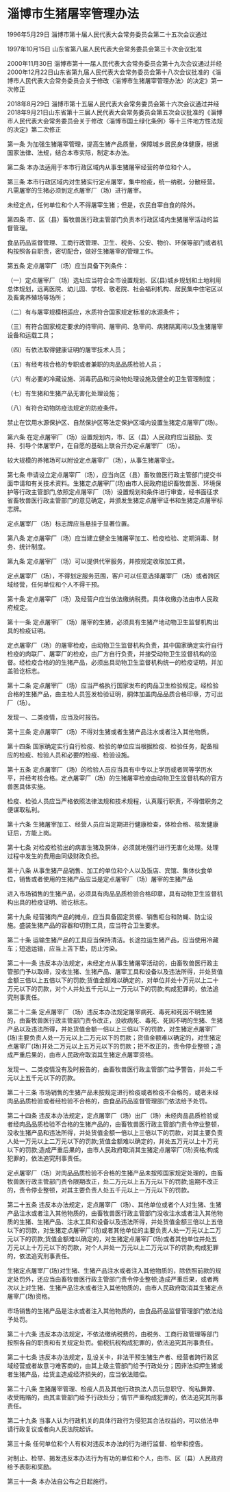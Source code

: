 # 淄博市生猪屠宰管理办法

1996年5月29日 淄博市第十届人民代表大会常务委员会第二十五次会议通过

1997年10月15日 山东省第八届人民代表大会常务委员会第三十次会议批准

2000年11月30日 淄博市第十一届人民代表大会常务委员会第十九次会议通过并经2000年12月22日山东省第九届人民代表大会常务委员会第十八次会议批准的《淄博市人民代表大会常务委员会关于修改〈淄博市生猪屠宰管理办法〉的决定》第一次修正

2018年8月29日 淄博市第十五届人民代表大会常务委员会第十六次会议通过并经2018年9月21日山东省第十三届人民代表大会常务委员会第五次会议批准的《淄博市人民代表大会常务委员会关于修改〈淄博市国土绿化条例〉等十三件地方性法规的决定》第二次修正

<!-- INFO END -->

第一条 为加强生猪屠宰管理，提高生猪产品质量，保障城乡居民身体健康，根据国家法律、法规，结合本市实际，制定本办法。

第二条 本办法适用于本市行政区域内从事生猪屠宰经营的单位和个人。

第三条 本市行政区域内对生猪实行定点屠宰，集中检疫，统一纳税，分散经营。凡需屠宰的生猪必须到定点屠宰厂（场）进行屠宰。

未经定点，任何单位和个人不得屠宰生猪；但是，农民自宰自食的除外。

第四条 市、区（县）畜牧兽医行政主管部门负责本行政区域内生猪屠宰活动的监督管理。

食品药品监督管理、工商行政管理、卫生、税务、公安、物价、环保等部门或者机构按照各自职责，密切配合，做好生猪屠宰的管理工作。

第五条 定点屠宰厂（场）应当具备下列条件：

（一）定点屠宰厂（场）选址应当符合全市设置规划、区(县)城乡规划和土地利用总体规划，远离医院、幼儿园、学校、敬老院、社会福利机构、居民集中住宅区以及畜禽养殖场等场所；

（二）有与屠宰规模相适应，水质符合国家规定标准的水源条件；

（三）有符合国家规定要求的待宰间、屠宰间、急宰间、病猪隔离间以及生猪屠宰设备和运载工具；

（四）有依法取得健康证明的屠宰技术人员；

（五）有经考核合格的专职或者兼职的肉品品质检验人员；

（六）有必要的冷藏设施、消毒药品和污染物处理设施及健全的卫生管理制度；

（七）有生猪和生猪产品无害化处理设施；

（八）有符合动物防疫法规定的防疫条件。

禁止在饮用水源保护区、自然保护区等法定保护区域内设置生猪定点屠宰厂(场)。

第六条 在定点屠宰厂（场）设置规划内，市、区（县）人民政府应当鼓励、支持、引导个体屠宰户，在自愿的基础上联合开办定点屠宰厂（场）。

较大规模的养猪场可以附设定点屠宰厂（场），从事生猪屠宰业。

第七条 申请设立定点屠宰厂（场），应当向区（县）畜牧兽医行政主管部门提交书面申请和有关技术资料。生猪定点屠宰厂(场)由市人民政府组织畜牧兽医、环境保护等行政主管部门,依照定点屠宰厂（场）设置规划和条件进行审查，经书面征求省畜牧兽医行政主管部门的意见确定，并颁发生猪定点屠宰证书和生猪定点屠宰标志牌。

定点屠宰厂（场）标志牌应当悬挂于显著位置。

第八条 定点屠宰厂（场）应当建立健全生猪屠宰加工、检疫检验、定期消毒、财务、统计制度。

第九条 定点屠宰厂（场）可以提供代宰服务，并按规定收取加工费。

定点屠宰厂（场），不得划定服务范围，客户可以任意选择屠宰厂（场）或者跨区域经营，任何单位和个人不得干预。

第十条 定点屠宰厂（场）及经营户应当依法缴纳税费。具体收缴办法由市人民政府规定。

第十一条 定点屠宰厂（场）屠宰的生猪，必须具有生猪产地动物卫生监督机构出具的检疫证明。

定点屠宰厂（场）的屠宰检疫，由动物卫生监督机构负责，其中国家确定实行自行检疫的肉联厂、屠宰厂的检疫，由厂方自行负责，并接受动物卫生监督机构的监督。经检疫合格的的生猪产品，必须出具动物卫生监督机构统一的检疫证明，并加盖验讫标志。

第十二条 定点屠宰厂（场）应当严格执行国家发布的肉品卫生检验规定。经检验合格的生猪产品，由主检人员签发检验证明，胴体加盖肉品品质合格印章，方可出厂（场）。

发现一、二类疫情，应当及时报告。

第十三条 定点屠宰厂（场）不得对生猪或者生猪产品注水或者注入其他物质。

第十四条 国家确定实行自行检疫、检验的单位应当根据检疫、检验任务，配备相应的检疫、检验人员和必要的检疫、检验设施。

第十五条 定点屠宰厂（场）的检验人员应当具有中专以上学历或者同等学历水平，并经考核合格。定点屠宰厂（场）的生猪屠宰检疫由动物卫生监督机构的官方兽医具体实施。

检疫、检验人员应当严格依照法律法规和技术规程，认真履行职责，不得借职务之便谋取私利。

第十六条 生猪屠宰加工、经营人员应当定期进行健康检查，体检合格、核发健康证后，方能上岗。

第十七条 对检疫检验出的病害生猪及胴体，必须就地强行进行无害化处理。处理过程中发生的费用由同级财政负担。

第十八条 从事生猪产品销售、加工的单位和个人以及饭店、宾馆、集体伙食单位，销售或者使用的生猪产品应当是定点屠宰厂（场）屠宰的生猪产品

进入市场销售的生猪产品，必须具有肉品品质检验合格印章，具有动物卫生监督机构出具的检疫证明、验讫标志。

第十九条 经营猪肉产品的摊点，应当具备固定货棚、销售柜台和防蝇、防尘设施。盛装生猪产品的容器和切割工具，应当符合卫生要求。

第二十条 运输生猪产品的工具应当保持清洁。长途拉运生猪产品，应当使用冷藏车；短途运输，应当上苫下垫，防止污染。

第二十一条 违反本办法规定，未经定点从事生猪屠宰活动的，由畜牧兽医行政主管部门予以取缔，没收生猪、生猪产品、屠宰工具和设备以及违法所得，并处货值金额三倍以上五倍以下的罚款;货值金额难以确定的，对单位并处十万元以上二十万元以下的罚款，对个人并处五千元以上一万元以下的罚款;构成犯罪的，依法追究刑事责任。

第二十二条 定点屠宰厂（场）违反本办法规定屠宰病死、毒死和死因不明生猪的，由畜牧兽医行政主管部门责令改正，没收病死、毒死、死因不明的生猪、生猪产品以及违法所得，并处货值金额一倍以上三倍以下的罚款，对生猪定点屠宰厂(场)主要负责人处一万元以上二万元以下的罚款；货值金额难以确定的，对生猪定点屠宰厂(场)并处二万元以上五万元以下的罚款；拒不改正的，责令停业整顿；造成严重后果的，由市人民政府取消其生猪定点屠宰资格。

发现一、二类疫情没有及时报告的，由畜牧兽医行政主管部门给予警告，并处二千元以上五千元以下的罚款。

第二十三条 市场销售的生猪产品未按规定进行检疫或者检疫不合格的，或者未经肉品品质检验或者经检验不合格的，由食品药品监督管理部门依法给予处罚。

第二十四条 违反本办法规定，定点屠宰厂（场）出厂（场）未经肉品品质检验或者经肉品品质检验不合格的生猪产品的，由畜牧兽医行政主管部门责令停业整顿，没收生猪产品和违法所得，并处货值金额一倍以上三倍以下的罚款，对其主要负责人处一万元以上二万元以下的罚款;货值金额难以确定的，并处五万元以上十万元以下的罚款;造成严重后果的，由市人民政府取消其生猪定点屠宰厂(场)资格;构成犯罪的，依法追究刑事责任。

定点屠宰厂（场）对肉品品质检验不合格的生猪产品未按照国家规定处理的，由畜牧兽医行政主管部门责令限期改正，处二万元以上五万元以下的罚款;逾期不改正的，责令停业整顿，对其主要负责人处五千元以上一万元以下的罚款。

第二十五条 违反本办法规定，定点屠宰厂（场）、其他单位或者个人对生猪、生猪产品注水或者注入其他物质的，由畜牧兽医行政主管部门没收注水或者注入其他物质的生猪、生猪产品、注水工具和设备以及违法所得，并处货值金额三倍以上五倍以下的罚款，对生猪定点屠宰厂(场)或者其他单位的主要负责人处一万元以上二万元以下的罚款;货值金额难以确定的，对生猪定点屠宰厂(场)或者其他单位并处五万元以上十万元以下的罚款，对个人并处一万元以上二万元以下的罚款;构成犯罪的，依法追究刑事责任。

生猪定点屠宰厂(场)对生猪、生猪产品注水或者注入其他物质的，除依照前款的规定处罚外，还应当由畜牧兽医行政主管部门责令停业整顿;造成严重后果，或者两次以上对生猪、生猪产品注水或者注入其他物质的，由市人民政府取消其生猪定点屠宰厂(场)资格。

市场销售的生猪产品是注水或者注入其他物质的，由食品药品监督管理部门依法给予处罚。

第二十六条 违反本办法规定，不依法缴纳税费的，由税务、工商行政管理等部门按照各自的职责和有关规定处罚。偷税抗税构成犯罪的，依法追究其刑事责任。

第二十七条 违反本办法规定，乱设关卡，非法干预生猪生产者、经营者跨行政区域经营或者故意刁难客商的，由其上级主管部门给予行政处分；因非法扣押生猪或者生猪产品，给货主造成经济损失的，应当依法赔偿。

第二十八条 生猪屠宰管理、检疫人员及其他行政执法人员玩忽职守、徇私舞弊、收受贿赂的，由其主管部门给予行政处分；情节严重构成犯罪的，依法追究其刑事责任。

第二十九条 当事人认为行政机关的具体行政行为侵犯其合法权益的，可以依法申请行政复议或者向人民法院起诉。

第三十条 任何单位和个人有权对违反本办法的行为进行监督、检举和控告。

对制止、检举、揭发违反本办法行为有功的单位和个人，由市、区（县）人民政府给予表彰和奖励。

第三十一条 本办法自公布之日起施行。

